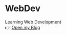 # WebDev
 Learning Web Development
 <br>
👉 [Open my Blog](https://Hari484.github.io/WebDev/Html%20projects/blog.html)  
